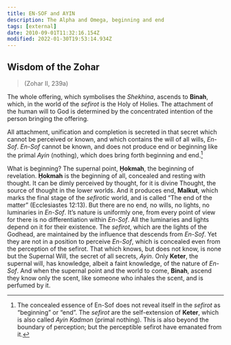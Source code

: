 ```yaml
---
title: EN-SOF and AYIN
description: The Alpha and Omega, beginning and end
tags: [external]
date: 2010-09-01T11:32:16.154Z
modified: 2022-01-30T19:53:14.934Z
---
```


## Wisdom of the Zohar

> (Zohar II, 239a)

The whole offering, which symbolises the _Shekhina_, ascends to **Binah**, which, in the world of the _sefirot_ is the Holy of Holies. The attachment of the human will to God is determined by the concentrated intention of the person bringing the offering.

All attachment, unification and completion is secreted in that secret which cannot be perceived or known, and which contains the will of all wills, _En-Sof_. _En-Sof_ cannot be known, and does not produce end or beginning like the primal _Ayin_ (nothing), which does bring forth beginning and end.[^1]

What is beginning? The supernal point, **Ḥokmah**, the beginning of revelation. **Ḥokmah** is the beginning of all, concealed and resting with thought. It can be dimly perceived by thought, for it is divine Thought, the source of thought in the lower worlds. And it produces end, **Malkut**, which marks the final stage of the _sefirotic_ world, and is called “The end of the matter” (Ecclesiastes 12:13). But there are no end, no wills, no lights, no luminaries in _En-Sof_. It’s nature is uniformly one, from every point of view for there is no differentiation within _En-Sof_. All the luminaries and lights depend on it for their existence. The _sefirot_, which are the lights of the Godhead, are maintained by the influence that descends from _En-Sof_. Yet they are not in a position to perceive _En-Sof_, which is concealed even from the perception of the sefirot. That which knows, but does not know, is none but the Supernal Will, the secret of all secrets, _Ayin_. Only **Keter**, the supernal will, has knowledge, albeit a faint knowledge, of the nature of _En-Sof_. And when the supernal point and the world to come, **Binah**, ascend they know only the scent, like someone who inhales the scent, and is perfumed by it.

[^1]: The concealed essence of En-Sof does not reveal itself in the _sefirot_ as “beginning” or “end”. The _sefirot_ are the self-extension of **Keter**, which is also called _Ayin Kadmon_ (primal nothing). This is also beyond the boundary of perception; but the perceptible sefirot have emanated from it.
